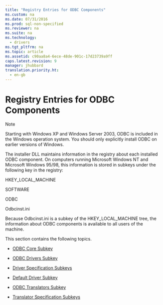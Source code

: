 ```yaml
---
title: "Registry Entries for ODBC Components"
ms.custom: na
ms.date: 07/31/2016
ms.prod: sql-non-specified
ms.reviewer: na
ms.suite: na
ms.technology: 
  - drivers
ms.tgt_pltfrm: na
ms.topic: article
ms.assetid: c90aa8a4-6ece-48de-901c-17d23739a9ff
caps.latest.revision: 9
manager: jhubbard
translation.priority.ht: 
  - en-gb
---
```

# Registry Entries for ODBC Components
> [!NOTE]  
>  Starting with Windows XP and Windows Server 2003, ODBC is included in the Windows operation system. You should only explicitly install ODBC on earlier versions of Windows.  
  
 The installer DLL maintains information in the registry about each installed ODBC component. On computers running Microsoft Windows NT and Microsoft Windows 95/98, this information is stored in subkeys under the following key in the registry:  
  
 HKEY_LOCAL_MACHINE  
  
 SOFTWARE  
  
 ODBC  
  
 Odbcinst.ini  
  
 Because Odbcinst.ini is a subkey of the HKEY_LOCAL_MACHINE tree, the information about ODBC components is available to all users of the machine.  
  
 This section contains the following topics.  
  
-   [ODBC Core Subkey](../content/ODBC-Core-Subkey.md)  
  
-   [ODBC Drivers Subkey](../content/ODBC-Drivers-Subkey.md)  
  
-   [Driver Specification Subkeys](../content/Driver-Specification-Subkeys.md)  
  
-   [Default Driver Subkey](../content/Default-Driver-Subkey.md)  
  
-   [ODBC Translators Subkey](../content/ODBC-Translators-Subkey.md)  
  
-   [Translator Specification Subkeys](../content/Translator-Specification-Subkeys.md)